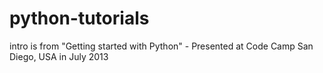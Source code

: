 python-tutorials
===============

intro is from "Getting started with Python" - Presented at Code Camp San Diego, USA in July 2013
